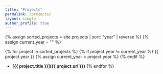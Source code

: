 ```yaml
---
title: "Projects"
permalink: /projects/
layout: single
author_profile: true
---
```


{% assign sorted_projects = site.projects | sort: "year" | reverse %}
{% assign current_year = "" %}

{% for project in sorted_projects %}
  {% if project.year != current_year %}
    {{ project.year }}
  {% assign current_year = project.year %}
  {% endif %}

  - **[{{ project.title }}]({{ project.url }})**
{% endfor %}
